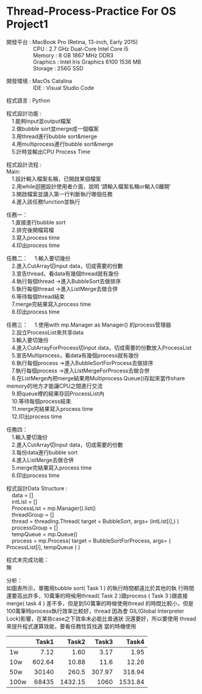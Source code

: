 # Thread-Process-Practice For OS Project1
開發平台 : MacBook Pro (Retina, 13-inch, Early 2015)   
&emsp;&emsp;&emsp;&emsp;&emsp;CPU : 2.7 GHz Dual-Core Intel Core i5   
&emsp;&emsp;&emsp;&emsp;&emsp;Memory : 8 GB 1867 MHz DDR3   
&emsp;&emsp;&emsp;&emsp;&emsp;Graphics : Intel Iris Graphics 6100 1536 MB   
&emsp;&emsp;&emsp;&emsp;&emsp;Storage : 256G SSD   

開發環境 : MacOs Catalina  
&emsp;&emsp;&emsp;&emsp;&emsp;IDE : Visual Studio Code  

程式語言 : Python  

程式設計功能 :  
&emsp;1.能夠input並output檔案  
&emsp;2.做bubble sort並merge成一個檔案  
&emsp;3.用thread進行bubble sort&merge  
&emsp;4.用multiprocess進行bubble sort&merge   
&emsp;5.計時並輸出CPU Process Time    

程式設計流程 :   
Main:  
&emsp;1.設計輸入檔案名稱，已開啟某個檔案  
&emsp;2.用while迴圈設計使用者介面，說明 ‘請輸入檔案名稱or輸入0離開’   
&emsp;3.開啟檔案並讀入第一行判斷執行哪個任務  
&emsp;4.進入該任務function並執行  

任務一：  
&emsp;1.直接進行bubble sort  
&emsp;2.排完後開檔寫檔  
&emsp;3.寫入process time   
&emsp;4.印出process time   

任務二：
&emsp;1.輸入要切幾份    
&emsp;2.進入CutArray切input data，切成需要的份數  
&emsp;3.宣告thread，看data有幾個thread就有幾份  
&emsp;4.執行每個thread ->進入BubbleSort去做排序  
&emsp;5.執行每個thread ->進入ListMerge去做合併  
&emsp;6.等待每個thread結束  
&emsp;7.merge完結果寫入process time      
&emsp;8.印出process time  

任務三：
&emsp;1.使用with mp.Manager as Manager() 的process管理器   
&emsp;2.設立ProcessList來共享data   
&emsp;3.輸入要切幾份  
&emsp;4.進入CutArrayForProcess切input data，切成需要的份數放入ProcessList  
&emsp;5.宣告Multiprocess，看data有幾個process就有幾份  
&emsp;6.執行每個process ->進入BubbleSortForProcess去做排序  
&emsp;7.執行每個process ->進入ListMergeForProcess去做合併  
&emsp;8.在ListMerge內把merge結果用Multiprocess.Queue()存起來當作share memory的地方才能讓CPU之間進行交流  
&emsp;9.把queue裡的結果存回ProcessList內  
&emsp;10.等待每個process結束  
&emsp;11.merge完結果寫入process time  
&emsp;12.印出process time  

任務四：   
&emsp;1.輸入要切幾份  
&emsp;2.進入CutArray切input data，切成需要的份數  
&emsp;3.每份data進行bubble sort  
&emsp;4.進入ListMerge去做合併  
&emsp;5.merge完結果寫入process time  
&emsp;6.印出process time  
	

程式設計Data Structure :   
&emsp;data = []  
&emsp;intList = []  
&emsp;ProcessList = mp.Manager().list()  
&emsp;threadGroup = []  
&emsp;thread = threading.Thread( target = BubbleSort, args= (intList[i],) )  
&emsp;processGroup = []  
&emsp;tempQueue = mp.Queue()  
&emsp;process = mp.Process( target = BubbleSortForProcess, args= ( ProcessList[i], tempQueue ) )  


程式未完成功能：  
無  

分析：  
如圖表所示，單獨用bubble sort( Task 1 ) 的執行時間都遠比於其他的執
行時間還要高出許多，10萬筆的時候用thread( Task 2 )跟process 
( Task 3 )跟直接merge( task 4 ) 差不多，但是到50萬筆的時候使用thread
的時間比較小，但是100萬筆時process執行效率比較好，thread 因為會
GIL(Global Interpreter Lock)影響，在某些case之下效率未必能比普通狀
況還要好，所以要使用 thread 來提升程式運算效能，要看任務性質找適
當的時機使用  



|              | Task1  | Task2 | Task3 | Task4				|
|--------------|------:|------:| ------:|------:|
|1w           | 7.12 | 1.60 | 3.17  | 1.95 |
|10w          | 602.64 |  10.88  | 11.6  | 12.26 |
|50w          | 30140|  260.5  | 307.97 | 318.94 |
|100w         | 68435| 1432.15 | 1060  | 1531.84 |
